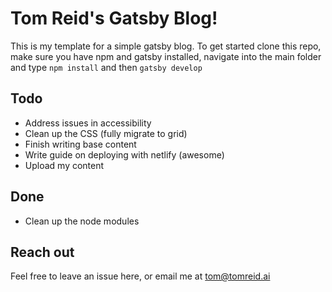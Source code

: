 # Tom Reid's Gatsby Blog!

This is my template for a simple gatsby blog. To get started clone this repo, make sure you have npm and gatsby installed, navigate into the main folder and type ```npm install``` and then ```gatsby develop```

## Todo

* Address issues in accessibility
* Clean up the CSS (fully migrate to grid)
* Finish writing base content
* Write guide on deploying with netlify (awesome)
* Upload my content

## Done

* Clean up the node modules

## Reach out

Feel free to leave an issue here, or email me at tom@tomreid.ai